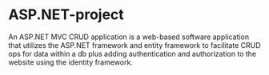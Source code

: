 # ASP.NET-project
An ASP.NET MVC CRUD application is a web-based software application that utilizes the ASP.NET framework and entity framework to facilitate CRUD ops for data within a db plus adding authentication and authorization to the website using the identity framework.
